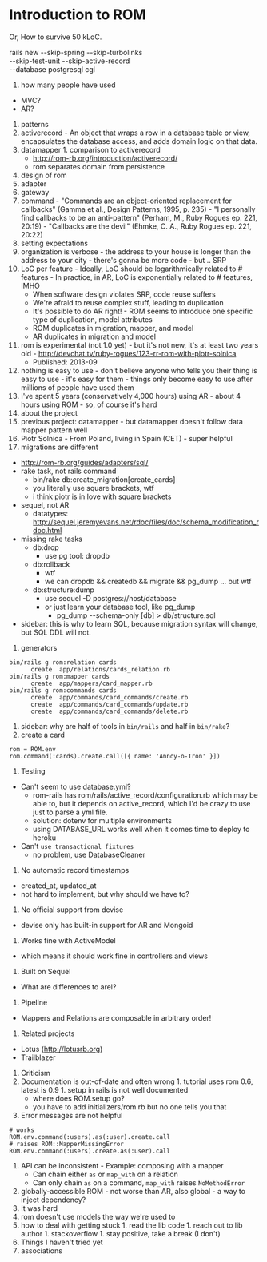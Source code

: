 Introduction to ROM
====

Or, How to survive 50 kLoC.

rails new --skip-spring --skip-turbolinks \
  --skip-test-unit --skip-active-record \
  --database postgresql cgl

1. how many people have used
  - MVC?
  - AR?
1. patterns
  1. activerecord
    - An object that wraps a row in a database table or view, encapsulates the
    database access, and adds domain logic on that data.
  1. datamapper
    1. comparison to activerecord
      - http://rom-rb.org/introduction/activerecord/
      - rom separates domain from persistence
1. design of rom
  1. adapter
  1. gateway
  1. command
    - "Commands are an object-oriented replacement for callbacks"
      (Gamma et al., Design Patterns, 1995, p. 235)
    - "I personally find callbacks to be an anti-pattern"
      (Perham, M., Ruby Rogues ep. 221, 20:19)
    - "Callbacks are the devil"
      (Ehmke, C. A., Ruby Rogues ep. 221, 20:22)
1. setting expectations
  1. organization is verbose
    - the address to your house is longer than the address to
      your city
    - there's gonna be more code
    - but .. SRP
  1. LoC per feature
    - Ideally, LoC should be logarithmically related to # features
    - In practice, in AR, LoC is exponentially related to # features, IMHO
      - When software design violates SRP, code reuse suffers
      - We're afraid to reuse complex stuff, leading to duplication
      - It's possible to do AR right!
    - ROM seems to introduce one specific type of duplication, model attributes
      - ROM duplicates in migration, mapper, and model
      - AR duplicates in migration and model
  1. rom is experimental (not 1.0 yet)
    - but it's not new, it's at least two years old
    - http://devchat.tv/ruby-rogues/123-rr-rom-with-piotr-solnica
      - Published: 2013-09
  1. nothing is easy to use
    - don't believe anyone who tells you their thing is easy to use
    - it's easy for them
    - things only become easy to use after millions of people have
      used them
  1. I've spent 5 years (conservatively 4,000 hours) using AR
    - about 4 hours using ROM
    - so, of course it's hard
1. about the project
  1. previous project: datamapper
    - but datamapper doesn't follow data mapper pattern well
  1. Piotr Solnica
    - From Poland, living in Spain (CET)
    - super helpful
1. migrations are different
  - http://rom-rb.org/guides/adapters/sql/
  - rake task, not rails command
    - bin/rake db:create_migration[create_cards]
    - you literally use square brackets, wtf
    - i think piotr is in love with square brackets
  - sequel, not AR
    - datatypes: http://sequel.jeremyevans.net/rdoc/files/doc/schema_modification_rdoc.html
  - missing rake tasks
    - db:drop
      - use pg tool: dropdb
    - db:rollback
      - wtf
      - we can dropdb && createdb && migrate && pg_dump ... but wtf
    - db:structure:dump
      - use sequel -D postgres://host/database
      - or just learn your database tool, like pg_dump
        - pg_dump --schema-only [db] > db/structure.sql
  - sidebar: this is why to learn SQL, because migration syntax
    will change, but SQL DDL will not.
1. generators

```
bin/rails g rom:relation cards
      create  app/relations/cards_relation.rb
bin/rails g rom:mapper cards
      create  app/mappers/card_mapper.rb
bin/rails g rom:commands cards
      create  app/commands/card_commands/create.rb
      create  app/commands/card_commands/update.rb
      create  app/commands/card_commands/delete.rb
```

1. sidebar: why are half of tools in `bin/rails` and half in `bin/rake`?
1. create a card

```
rom = ROM.env
rom.command(:cards).create.call([{ name: 'Annoy-o-Tron' }])
```

1. Testing
  - Can't seem to use database.yml?
    - rom-rails has rom/rails/active_record/configuration.rb
      which may be able to, but it depends on active_record,
      which I'd be crazy to use just to parse a yml file.
    - solution: dotenv for multiple environments
    - using DATABASE_URL works well when it comes time to deploy to heroku
  - Can't `use_transactional_fixtures`
    - no problem, use DatabaseCleaner
1. No automatic record timestamps
  - created_at, updated_at
  - not hard to implement, but why should we have to?
1. No official support from devise
  - devise only has built-in support for AR and Mongoid
1. Works fine with ActiveModel
  - which means it should work fine in controllers and views
1. Built on Sequel
  - What are differences to arel?
1. Pipeline
  - Mappers and Relations are composable in arbitrary order!
1. Related projects
  - Lotus (http://lotusrb.org)
  - Trailblazer

1. Criticism
  1. Documentation is out-of-date and often wrong
    1. tutorial uses rom 0.6, latest is 0.9
    1. setup in rails is not well documented
      - where does ROM.setup go?
      - you have to add initializers/rom.rb but no one tells you that
  1. Error messages are not helpful

  ```
  # works
  ROM.env.command(:users).as(:user).create.call
  # raises ROM::MapperMissingError
  ROM.env.command(:users).create.as(:user).call
  ```

  1. API can be inconsistent
    - Example: composing with a mapper
      - Can chain either `as` or `map_with` on a relation
      - Can only chain `as` on a command, `map_with` raises `NoMethodError`
  1. globally-accessible ROM
    - not worse than AR, also global
    - a way to inject dependency?
1. It was hard
  1. rom doesn't use models the way we're used to
  1. how to deal with getting stuck
    1. read the lib code
    1. reach out to lib author
    1. stackoverflow
    1. stay positive, take a break (I don't)
1. Things I haven't tried yet
  1. associations
